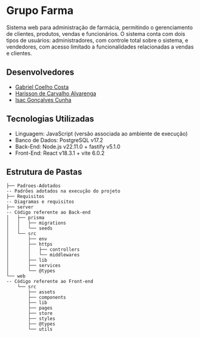 # Grupo Farma

Sistema web para administração de farmácia, permitindo o gerenciamento de clientes, produtos, vendas e funcionários. O sistema conta com dois tipos de usuários: administradores, com controle total sobre o sistema, e vendedores, com acesso limitado a funcionalidades relacionadas a vendas e clientes.

## Desenvolvedores

* [Gabriel Coelho Costa](https://github.com/gabrielzinCoelho)
* [Harisson de Carvalho Alvarenga](https://github.com/harissonalvarenga)
* [Isac Gonçalves Cunha](https://github.com/Caquizeraa)

## Tecnologias Utilizadas

* Linguagem: JavaScript (versão associada ao ambiente de execução)
* Banco de Dados: PostgreSQL v17.2
* Back-End: Node.js v22.11.0 + fastify v5.1.0
* Front-End: React v18.3.1 + vite 6.0.2

## Estrutura de Pastas

```
├── Padroes-Adotados                                                  -- Padrões adotados na execução do projeto
├── Requisitos                                                        -- Diagramas e requisitos
├── server                                                            -- Código referente ao Back-end
│   ├── prisma
│   │   ├── migrations  
│   │   └── seeds
│   └── src
│       ├── env
│       ├── https
│       │   ├── controllers
│       │   └── middlewares
│       ├── lib
│       ├── services
│       └── @types
└── web                                                               -- Código referente ao Front-end
    └── src
        ├── assets
        ├── components
        ├── lib
        ├── pages
        ├── store
        ├── styles
        ├── @types
        └── utils
```                                   
